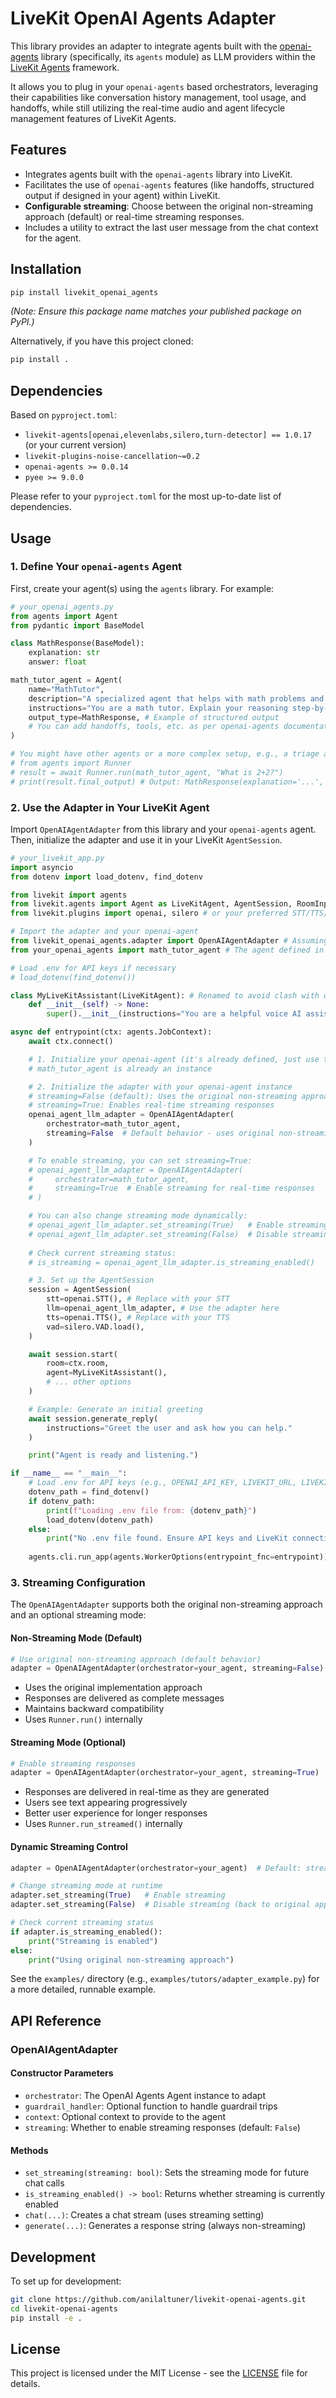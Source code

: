 # LiveKit OpenAI Agents Adapter

This library provides an adapter to integrate agents built with the [openai-agents](https://github.com/openai/openai-agents-python) library (specifically, its `agents` module) as LLM providers within the [LiveKit Agents](https://github.com/livekit/agents) framework.

It allows you to plug in your `openai-agents` based orchestrators, leveraging their capabilities like conversation history management, tool usage, and handoffs, while still utilizing the real-time audio and agent lifecycle management features of LiveKit Agents.

## Features

- Integrates agents built with the `openai-agents` library into LiveKit.
- Facilitates the use of `openai-agents` features (like handoffs, structured output if designed in your agent) within LiveKit.
- **Configurable streaming**: Choose between the original non-streaming approach (default) or real-time streaming responses.
- Includes a utility to extract the last user message from the chat context for the agent.

## Installation

```bash
pip install livekit_openai_agents
```
*(Note: Ensure this package name matches your published package on PyPI.)*

Alternatively, if you have this project cloned:
```bash
pip install .
```

## Dependencies

Based on `pyproject.toml`:
- `livekit-agents[openai,elevenlabs,silero,turn-detector] == 1.0.17` (or your current version)
- `livekit-plugins-noise-cancellation~=0.2`
- `openai-agents >= 0.0.14`
- `pyee >= 9.0.0`

Please refer to your `pyproject.toml` for the most up-to-date list of dependencies.

## Usage

### 1. Define Your `openai-agents` Agent

First, create your agent(s) using the `agents` library. For example:

```python
# your_openai_agents.py
from agents import Agent
from pydantic import BaseModel

class MathResponse(BaseModel):
    explanation: str
    answer: float

math_tutor_agent = Agent(
    name="MathTutor",
    description="A specialized agent that helps with math problems and provides explanations.",
    instructions="You are a math tutor. Explain your reasoning step-by-step and provide the final answer.",
    output_type=MathResponse, # Example of structured output
    # You can add handoffs, tools, etc. as per openai-agents documentation
)

# You might have other agents or a more complex setup, e.g., a triage agent
# from agents import Runner
# result = await Runner.run(math_tutor_agent, "What is 2+2?")
# print(result.final_output) # Output: MathResponse(explanation='...', answer=4.0)
```

### 2. Use the Adapter in Your LiveKit Agent

Import `OpenAIAgentAdapter` from this library and your `openai-agents` agent. Then, initialize the adapter and use it in your LiveKit `AgentSession`.

```python
# your_livekit_app.py
import asyncio
from dotenv import load_dotenv, find_dotenv

from livekit import agents
from livekit.agents import Agent as LiveKitAgent, AgentSession, RoomInputOptions # Renamed to avoid clash
from livekit.plugins import openai, silero # or your preferred STT/TTS/VAD

# Import the adapter and your openai-agent
from livekit_openai_agents.adapter import OpenAIAgentAdapter # Assuming 'livekit_openai_agents' is the package name
from your_openai_agents import math_tutor_agent # The agent defined in step 1

# Load .env for API keys if necessary
# load_dotenv(find_dotenv())

class MyLiveKitAssistant(LiveKitAgent): # Renamed to avoid clash with openai-agents' Agent
    def __init__(self) -> None:
        super().__init__(instructions="You are a helpful voice AI assistant that can call specialized tutors.")

async def entrypoint(ctx: agents.JobContext):
    await ctx.connect()

    # 1. Initialize your openai-agent (it's already defined, just use the instance)
    # math_tutor_agent is already an instance

    # 2. Initialize the adapter with your openai-agent instance
    # streaming=False (default): Uses the original non-streaming approach
    # streaming=True: Enables real-time streaming responses
    openai_agent_llm_adapter = OpenAIAgentAdapter(
        orchestrator=math_tutor_agent,
        streaming=False  # Default behavior - uses original non-streaming approach
    )

    # To enable streaming, you can set streaming=True:
    # openai_agent_llm_adapter = OpenAIAgentAdapter(
    #     orchestrator=math_tutor_agent,
    #     streaming=True  # Enable streaming for real-time responses
    # )

    # You can also change streaming mode dynamically:
    # openai_agent_llm_adapter.set_streaming(True)   # Enable streaming
    # openai_agent_llm_adapter.set_streaming(False)  # Disable streaming (back to original approach)
    
    # Check current streaming status:
    # is_streaming = openai_agent_llm_adapter.is_streaming_enabled()

    # 3. Set up the AgentSession
    session = AgentSession(
        stt=openai.STT(), # Replace with your STT
        llm=openai_agent_llm_adapter, # Use the adapter here
        tts=openai.TTS(), # Replace with your TTS
        vad=silero.VAD.load(),
    )

    await session.start(
        room=ctx.room,
        agent=MyLiveKitAssistant(),
        # ... other options
    )

    # Example: Generate an initial greeting
    await session.generate_reply(
        instructions="Greet the user and ask how you can help."
    )

    print("Agent is ready and listening.")

if __name__ == "__main__":
    # Load .env for API keys (e.g., OPENAI_API_KEY, LIVEKIT_URL, LIVEKIT_API_KEY)
    dotenv_path = find_dotenv()
    if dotenv_path:
        print(f"Loading .env file from: {dotenv_path}")
        load_dotenv(dotenv_path)
    else:
        print("No .env file found. Ensure API keys and LiveKit connection info are set as environment variables.")
    
    agents.cli.run_app(agents.WorkerOptions(entrypoint_fnc=entrypoint))
```

### 3. Streaming Configuration

The `OpenAIAgentAdapter` supports both the original non-streaming approach and an optional streaming mode:

#### Non-Streaming Mode (Default)
```python
# Use original non-streaming approach (default behavior)
adapter = OpenAIAgentAdapter(orchestrator=your_agent, streaming=False)
```
- Uses the original implementation approach
- Responses are delivered as complete messages
- Maintains backward compatibility
- Uses `Runner.run()` internally

#### Streaming Mode (Optional)
```python
# Enable streaming responses
adapter = OpenAIAgentAdapter(orchestrator=your_agent, streaming=True)
```
- Responses are delivered in real-time as they are generated
- Users see text appearing progressively
- Better user experience for longer responses
- Uses `Runner.run_streamed()` internally

#### Dynamic Streaming Control
```python
adapter = OpenAIAgentAdapter(orchestrator=your_agent)  # Default: streaming=False

# Change streaming mode at runtime
adapter.set_streaming(True)   # Enable streaming
adapter.set_streaming(False)  # Disable streaming (back to original approach)

# Check current streaming status
if adapter.is_streaming_enabled():
    print("Streaming is enabled")
else:
    print("Using original non-streaming approach")
```

See the `examples/` directory (e.g., `examples/tutors/adapter_example.py`) for a more detailed, runnable example.

## API Reference

### OpenAIAgentAdapter

#### Constructor Parameters
- `orchestrator`: The OpenAI Agents Agent instance to adapt
- `guardrail_handler`: Optional function to handle guardrail trips
- `context`: Optional context to provide to the agent
- `streaming`: Whether to enable streaming responses (default: `False`)

#### Methods
- `set_streaming(streaming: bool)`: Sets the streaming mode for future chat calls
- `is_streaming_enabled() -> bool`: Returns whether streaming is currently enabled
- `chat(...)`: Creates a chat stream (uses streaming setting)
- `generate(...)`: Generates a response string (always non-streaming)

## Development

To set up for development:
```bash
git clone https://github.com/anilaltuner/livekit-openai-agents.git
cd livekit-openai-agents
pip install -e .
```

## License

This project is licensed under the MIT License - see the [LICENSE](LICENSE) file for details. 